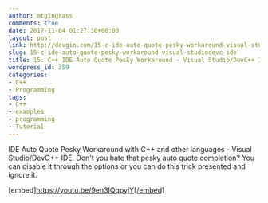 ```yaml
---
author: mtgingrass
comments: true
date: 2017-11-04 01:27:30+00:00
layout: post
link: http://devgin.com/15-c-ide-auto-quote-pesky-workaround-visual-studiodevc-ide/
slug: 15-c-ide-auto-quote-pesky-workaround-visual-studiodevc-ide
title: 15. C++ IDE Auto Quote Pesky Workaround - Visual Studio/DevC++ IDE
wordpress_id: 359
categories:
- C++
- Programming
tags:
- C++
- examples
- programming
- Tutorial
---
```


IDE Auto Quote Pesky Workaround with C++ and other languages - Visual Studio/DevC++ IDE. Don't you hate that pesky auto quote completion? You can disable it through the options or you can do this trick presented and ignore it.

[embed]https://youtu.be/9en3IQqpyjY[/embed]
